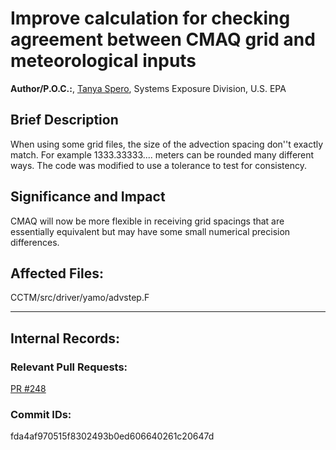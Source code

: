 # Improve calculation for checking agreement between CMAQ grid and meteorological inputs

**Author/P.O.C.:**, [Tanya Spero](mailto:spero.tanya@epa.gov), Systems Exposure Division, U.S. EPA  

## Brief Description

When using some grid files, the size of the advection spacing don''t exactly match. For example 1333.33333.... meters can be rounded many different ways. The code was modified to use a tolerance to test for consistency.

## Significance and Impact

CMAQ will now be more flexible in receiving grid spacings that are essentially equivalent but may have some small numerical precision differences.

## Affected Files:

CCTM/src/driver/yamo/advstep.F  

-----
## Internal Records:


### Relevant Pull Requests:
  [PR #248](https://github.com/USEPA/CMAQ_Dev/pull/248)  

### Commit IDs:

fda4af970515f8302493b0ed606640261c20647d  

